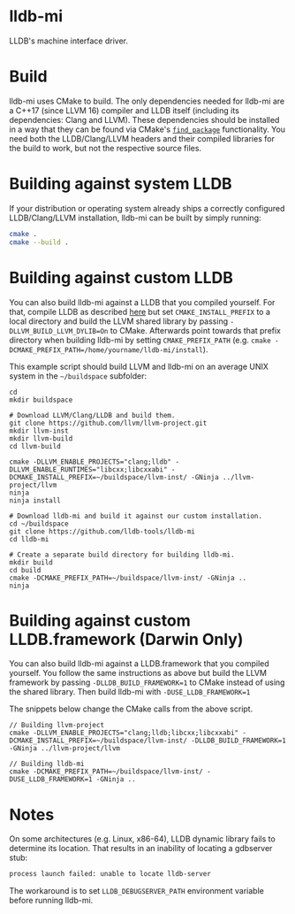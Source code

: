 # lldb-mi

LLDB's machine interface driver.

# Build

lldb-mi uses CMake to build. The only dependencies needed for lldb-mi are a C++17 (since LLVM 16) compiler and LLDB itself (including its dependencies: Clang and LLVM). These dependencies should be installed in a way that they can be found via CMake's [`find_package`](https://cmake.org/cmake/help/latest/command/find_package.html) functionality. You need both the LLDB/Clang/LLVM headers and their compiled libraries for the build to work, but not the respective source files.

# Building against system LLDB

If your distribution or operating system already ships a correctly configured LLDB/Clang/LLVM installation, lldb-mi can be built by simply running:


```bash
cmake .
cmake --build .
```

# Building against custom LLDB

You can also build lldb-mi against a LLDB that you compiled yourself. For that, compile LLDB as described [here](https://lldb.llvm.org/resources/build.html) but set `CMAKE_INSTALL_PREFIX` to a local directory and build the LLVM shared library by passing `-DLLVM_BUILD_LLVM_DYLIB=On` to CMake. Afterwards point towards that prefix directory when building lldb-mi by setting `CMAKE_PREFIX_PATH` (e.g. `cmake -DCMAKE_PREFIX_PATH=/home/yourname/lldb-mi/install`).

This example script should build LLVM and lldb-mi on an average UNIX system in the `~/buildspace` subfolder:
```
cd
mkdir buildspace

# Download LLVM/Clang/LLDB and build them.
git clone https://github.com/llvm/llvm-project.git
mkdir llvm-inst
mkdir llvm-build
cd llvm-build

cmake -DLLVM_ENABLE_PROJECTS="clang;lldb" -DLLVM_ENABLE_RUNTIMES="libcxx;libcxxabi" -DCMAKE_INSTALL_PREFIX=~/buildspace/llvm-inst/ -GNinja ../llvm-project/llvm
ninja
ninja install

# Download lldb-mi and build it against our custom installation.
cd ~/buildspace
git clone https://github.com/lldb-tools/lldb-mi
cd lldb-mi

# Create a separate build directory for building lldb-mi.
mkdir build
cd build
cmake -DCMAKE_PREFIX_PATH=~/buildspace/llvm-inst/ -GNinja ..
ninja
```

# Building against custom LLDB.framework (Darwin Only)

You can also build lldb-mi against a LLDB.framework that you compiled yourself. You follow the same instructions as above but build the LLVM framework by passing `-DLLDB_BUILD_FRAMEWORK=1` to CMake instead of using the shared library. Then build lldb-mi with `-DUSE_LLDB_FRAMEWORK=1`

The snippets below change the CMake calls from the above script.
```
// Building llvm-project
cmake -DLLVM_ENABLE_PROJECTS="clang;lldb;libcxx;libcxxabi" -DCMAKE_INSTALL_PREFIX=~/buildspace/llvm-inst/ -DLLDB_BUILD_FRAMEWORK=1 -GNinja ../llvm-project/llvm
```

```
// Building lldb-mi
cmake -DCMAKE_PREFIX_PATH=~/buildspace/llvm-inst/ -DUSE_LLDB_FRAMEWORK=1 -GNinja ..

```

# Notes

On some architectures (e.g. Linux, x86-64), LLDB dynamic library fails to determine its location. That results in an inability of locating a gdbserver stub:
```bash
process launch failed: unable to locate lldb-server
```

The workaround is to set `LLDB_DEBUGSERVER_PATH` environment variable before running lldb-mi.
